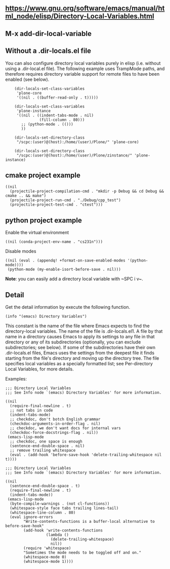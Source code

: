 ## https://www.gnu.org/software/emacs/manual/html_node/elisp/Directory-Local-Variables.html

## M-x add-dir-local-variable

## Without a .dir-locals.el file

You can also configure directory local variables purely in elisp (i.e. without using a .dir-local.el
file). The following example uses TrampMode paths, and therefore requires directory variable support
for remote files to have been enabled (see below).

```emacs-lisp
    (dir-locals-set-class-variables
     'plone-core
     '((nil . ((buffer-read-only . t)))))

    (dir-locals-set-class-variables
     'plone-instance
     '((nil . ((indent-tabs-mode . nil)
               (fill-column . 80)))
       ;; (python-mode . (()))
       ))

    (dir-locals-set-directory-class
     "/scpc:(user)@(host):/home/(user)/Plone/" 'plone-core)

    (dir-locals-set-directory-class
     "/scpc:(user)@(host):/home/(user)/Plone/zinstance/" 'plone-instance)
```

## cmake project example

```emacs-lisp
((nil
  (projectile-project-compilation-cmd . "mkdir -p Debug && cd Debug && cmake .. && make")
  (projectile-project-run-cmd . "./Debug/cpp_test")
  (projectile-project-test-cmd . "ctest")))
```

## python project example

Enable the virtual environment

```emacs-lisp
((nil (conda-project-env-name . "cs231n")))
```

Disable modes

```emacs-lisp
((nil (eval . (appendq! +format-on-save-enabled-modes '(python-mode))))
 (python-mode (my-enable-isort-before-save . nil)))
```

**Note**: you can easily add a directory local variable with ~SPC i v~.

## Detail

Get the detail information by execute the following function.

```emacs-lisp
(info "(emacs) Directory Variables")
```

This constant is the name of the file where Emacs expects to find the directory-local variables. The
name of the file is .dir-locals.el1. A file by that name in a directory causes Emacs to apply its
settings to any file in that directory or any of its subdirectories (optionally, you can exclude
subdirectories; see below). If some of the subdirectories have their own .dir-locals.el files, Emacs
uses the settings from the deepest file it finds starting from the file's directory and moving up
the directory tree. The file specifies local variables as a specially formatted list; see
Per-directory Local Variables, for more details.

Examples:

```emacs-lisp
;;; Directory Local Variables
;;; See Info node `(emacs) Directory Variables' for more information.

((nil
  (require-final-newline . t)
  ;; not tabs in code
  (indent-tabs-mode)
  ;; checkdoc, don't botch English grammar
  (checkdoc-arguments-in-order-flag . nil)
  ;; checkdoc, we don't want docs for internal vars
  (checkdoc-force-docstrings-flag . nil))
 (emacs-lisp-mode
  ;; checkdoc, one space is enough
  (sentence-end-double-space . nil)
  ;; remove trailing whitespace
  (eval . (add-hook 'before-save-hook 'delete-trailing-whitespace nil t))))
```

```emacs-lisp
;;; Directory Local Variables
;;; See Info node `(emacs) Directory Variables' for more information.

((nil
  (sentence-end-double-space . t)
  (require-final-newline . t)
  (indent-tabs-mode))
 (emacs-lisp-mode
  (byte-compile-warnings . (not cl-functions))
  (whitespace-style face tabs trailing lines-tail)
  (whitespace-line-column . 80)
  (eval ignore-errors
        "Write-contents-functions is a buffer-local alternative to before-save-hook"
        (add-hook 'write-contents-functions
                  (lambda ()
                    (delete-trailing-whitespace)
                    nil))
        (require 'whitespace)
        "Sometimes the mode needs to be toggled off and on."
        (whitespace-mode 0)
        (whitespace-mode 1))))
```
